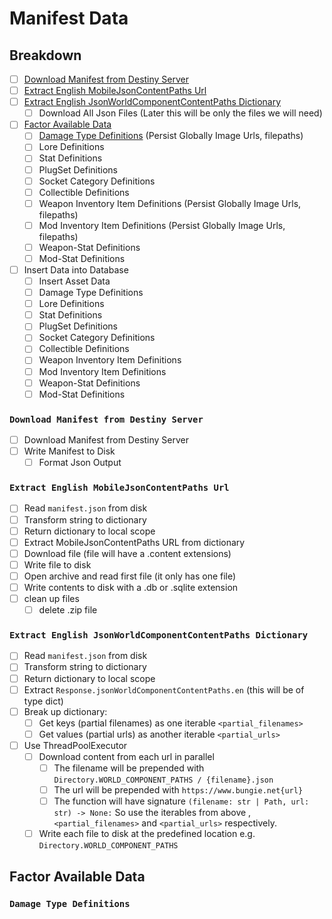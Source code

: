# Manifest Data

## Breakdown

- [ ] [Download Manifest from Destiny Server](#download-manifest-from-destiny-server)
- [ ] [Extract English MobileJsonContentPaths Url](#extract-english-mobilejsoncontentpaths-url)
- [ ] [Extract English JsonWorldComponentContentPaths Dictionary](#extract-english-jsonworldcomponentcontentpaths-dictionary)
    - [ ] Download All Json Files (Later this will be only the files we will need)
- [ ] [Factor Available Data](#factor-available-data)
    - [ ] [Damage Type Definitions](#damage-type-definitions) (Persist Globally Image Urls, filepaths)
    - [ ] Lore Definitions
    - [ ] Stat Definitions
    - [ ] PlugSet Definitions
    - [ ] Socket Category Definitions
    - [ ] Collectible Definitions
    - [ ] Weapon Inventory Item Definitions (Persist Globally Image Urls, filepaths)
    - [ ] Mod Inventory Item Definitions (Persist Globally Image Urls, filepaths)
    - [ ] Weapon-Stat Definitions
    - [ ] Mod-Stat Definitions
- [ ] Insert Data into Database
    - [ ] Insert Asset Data
    - [ ] Damage Type Definitions
    - [ ] Lore Definitions
    - [ ] Stat Definitions
    - [ ] PlugSet Definitions
    - [ ] Socket Category Definitions
    - [ ] Collectible Definitions
    - [ ] Weapon Inventory Item Definitions
    - [ ] Mod Inventory Item Definitions
    - [ ] Weapon-Stat Definitions
    - [ ] Mod-Stat Definitions

### `Download Manifest from Destiny Server`

- [ ] Download Manifest from Destiny Server
- [ ] Write Manifest to Disk
    - [ ] Format Json Output

### `Extract English MobileJsonContentPaths Url`

- [ ] Read `manifest.json` from disk
- [ ] Transform string to dictionary
- [ ] Return dictionary to local scope
- [ ] Extract MobileJsonContentPaths URL from dictionary
- [ ] Download file (file will have a .content extensions)
- [ ] Write file to disk
- [ ] Open archive and read first file (it only has one file)
- [ ] Write contents to disk with a .db or .sqlite extension
- [ ] clean up files
    - [ ] delete .zip file

### `Extract English JsonWorldComponentContentPaths Dictionary`

- [ ] Read `manifest.json` from disk
- [ ] Transform string to dictionary
- [ ] Return dictionary to local scope
- [ ] Extract `Response.jsonWorldComponentContentPaths.en` (this will be of type dict)
- [ ] Break up dictionary:
    - [ ] Get keys (partial filenames) as one iterable `<partial_filenames>`
    - [ ] Get values (partial urls) as another iterable `<partial_urls>`
- [ ] Use ThreadPoolExecutor
    - [ ] Download content from each url in parallel
        - [ ] The filename will be prepended with `Directory.WORLD_COMPONENT_PATHS / {filename}.json`
        - [ ] The url will be prepended with `https://www.bungie.net{url}`
        - [ ] The function will have signature `(filename: str | Path, url: str) -> None:` So use the iterables from
          above , `<partial_filenames>` and `<partial_urls>` respectively.
    - [ ] Write each file to disk at the predefined location e.g. `Directory.WORLD_COMPONENT_PATHS`

## Factor Available Data

### `Damage Type Definitions`

